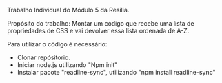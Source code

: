 Trabalho Individual do Módulo 5 da Resilia.

Propósito do trabalho:
Montar um código que recebe uma lista de
propriedades de CSS e vai devolver essa lista ordenada de A-Z.

Para utilizar o código é necessário:

- Clonar repósitorio.
- Iniciar node.js utilizando "Npm init"
- Instalar pacote "readline-sync", utilizando "npm install readline-sync"

